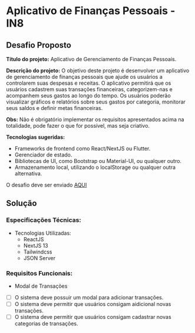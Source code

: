 # Aplicativo de Finanças Pessoais - IN8
## Desafio Proposto

**Título do projeto:** Aplicativo de Gerenciamento de Finanças Pessoais.  
 
**Descrição do projeto:** O objetivo deste projeto é desenvolver um aplicativo de gerenciamento de finanças pessoais que ajude os usuários a controlarem suas despesas e receitas. O aplicativo permitirá que os usuários cadastrem suas transações financeiras, categorizem-nas e acompanhem seus gastos ao longo do tempo. Os usuários poderão visualizar gráficos e relatórios sobre seus gastos por categoria, monitorar seus saldos e definir metas financeiras.  

**Obs:** Não é obrigatório implementar os requisitos apresentados acima na totalidade, pode fazer o que for possível, mas seja criativo.  

**Tecnologias sugeridas:**
- Frameworks de frontend  como React/NextJS ou Flutter.  
- Gerenciador de estado.
- Bibliotecas de UI, como Bootstrap ou Material-UI, ou qualquer outro.  
- Armazenamento local, utilizando o localStorage ou qualquer outra alternativa.  

O desafio deve ser enviado [AQUI](https://docs.google.com/forms/d/e/1FAIpQLSdZA8faSnKPGfW8UH-1XNyluV6VPcGTEdnyP4XmqjlSM1J-Gg/viewform)

## Solução  

### Especificações Técnicas:  
- Tecnologias Utilizadas:
    - ReactJS
    - NextJS 13
    - Tailwindcss
    - JSON Server
### Requisitos Funcionais:  
- Modal de Transações
- [ ] O sistema deve possuir um modal para adicionar transações.
- [ ] O sistema deve permitir que usuários consigam aidicional novas transações.
- [ ] O sistema deve permitir que usuários consigam cadastrar novas categorias de transações.
